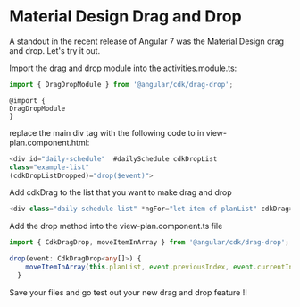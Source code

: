 # Material Design Drag and Drop

A standout in the recent release of Angular 7 was the Material Design drag and drop. Let's try it out.

Import the drag and drop module into the activities.module.ts:

```typescript
import { DragDropModule } from '@angular/cdk/drag-drop';
```

```text
@import { 
DragDropModule
}
```

replace the main div tag with the following code to in view-plan.component.html:

```typescript
<div id="daily-schedule"  #dailySchedule cdkDropList
class="example-list"
(cdkDropListDropped)="drop($event)">
```

Add cdkDrag to the list that you want to make drag and drop

```typescript
<div class="daily-schedule-list" *ngFor="let item of planList" cdkDrag>
```

Add the drop method into the view-plan.component.ts file

```typescript
import { CdkDragDrop, moveItemInArray } from '@angular/cdk/drag-drop';

drop(event: CdkDragDrop<any[]>) {
    moveItemInArray(this.planList, event.previousIndex, event.currentIndex);
  }
```

Save your files and go test out your new drag and drop feature !!

